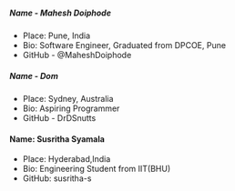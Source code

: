 ##### Name - Mahesh Doiphode
- Place: Pune, India
- Bio: Software Engineer, Graduated from DPCOE, Pune
- GitHub - @MaheshDoiphode

##### Name - Dom
- Place: Sydney, Australia
- Bio: Aspiring Programmer
- GitHub - DrDSnutts

#### Name: Susritha Syamala
- Place: Hyderabad,India
- Bio: Engineering Student from IIT(BHU)
- GitHub: susritha-s
